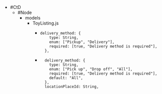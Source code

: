 - #CtD
	- #Node
		- models
			- ToyListing.js
				- ```
				  delivery_method: {
				      type: String,
				      enum: ["Pickup", "Delivery"],
				      required: [true, "Delivery method is required"],
				    },
				  ```
				- ```
				    delivery_method: {
				      type: String,
				      enum: ["Pick up", "Drop off", "All"],
				      required: [true, "Delivery method is required"],
				      default: "All",
				    },
				    locationPlaceId: String,
				  ```